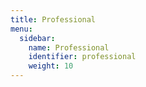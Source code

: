 ```yaml
---
title: Professional
menu:
  sidebar:
    name: Professional
    identifier: professional
    weight: 10
---
```

